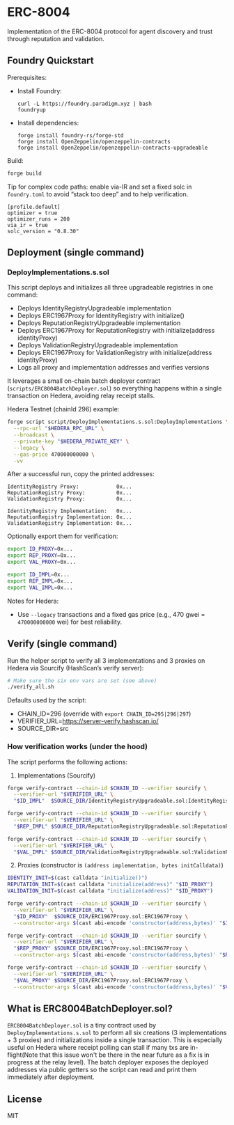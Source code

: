 # ERC-8004

Implementation of the ERC-8004 protocol for agent discovery and trust through reputation and validation.

## Foundry Quickstart

Prerequisites:

- Install Foundry:
  ```
  curl -L https://foundry.paradigm.xyz | bash
  foundryup
  ```
- Install dependencies:
  ```
  forge install foundry-rs/forge-std
  forge install OpenZeppelin/openzeppelin-contracts
  forge install OpenZeppelin/openzeppelin-contracts-upgradeable
  ```

Build:

```bash
forge build
```

Tip for complex code paths: enable via-IR and set a fixed solc in `foundry.toml` to avoid “stack too deep” and to help verification.

```
[profile.default]
optimizer = true
optimizer_runs = 200
via_ir = true
solc_version = "0.8.30"
```

## Deployment (single command)

### DeployImplementations.s.sol

This script deploys and initializes all three upgradeable registries in one command:

- Deploys IdentityRegistryUpgradeable implementation
- Deploys ERC1967Proxy for IdentityRegistry with initialize()
- Deploys ReputationRegistryUpgradeable implementation
- Deploys ERC1967Proxy for ReputationRegistry with initialize(address identityProxy)
- Deploys ValidationRegistryUpgradeable implementation
- Deploys ERC1967Proxy for ValidationRegistry with initialize(address identityProxy)
- Logs all proxy and implementation addresses and verifies versions

It leverages a small on-chain batch deployer contract (`scripts/ERC8004BatchDeployer.sol`) so everything happens within a single transaction on Hedera, avoiding relay receipt stalls.

Hedera Testnet (chainId 296) example:

```bash
forge script script/DeployImplementations.s.sol:DeployImplementations \
  --rpc-url "$HEDERA_RPC_URL" \
  --broadcast \
  --private-key "$HEDERA_PRIVATE_KEY" \
  --legacy \
  --gas-price 470000000000 \
  -vv
```

After a successful run, copy the printed addresses:

```text
IdentityRegistry Proxy:            0x...
ReputationRegistry Proxy:          0x...
ValidationRegistry Proxy:          0x...

IdentityRegistry Implementation:   0x...
ReputationRegistry Implementation: 0x...
ValidationRegistry Implementation: 0x...
```

Optionally export them for verification:

```bash
export ID_PROXY=0x...
export REP_PROXY=0x...
export VAL_PROXY=0x...

export ID_IMPL=0x...
export REP_IMPL=0x...
export VAL_IMPL=0x...
```

Notes for Hedera:

- Use `--legacy` transactions and a fixed gas price (e.g., 470 gwei = `470000000000` wei) for best reliability.

## Verify (single command)

Run the helper script to verify all 3 implementations and 3 proxies on Hedera via Sourcify (HashScan’s verify server):

```bash
# Make sure the six env vars are set (see above)
./verify_all.sh
```

Defaults used by the script:

- CHAIN_ID=296 (override with `export CHAIN_ID=295|296|297`)
- VERIFIER_URL=https://server-verify.hashscan.io/
- SOURCE_DIR=src

### How verification works (under the hood)

The script performs the following actions:

1. Implementations (Sourcify)

```bash
forge verify-contract --chain-id $CHAIN_ID --verifier sourcify \
  --verifier-url "$VERIFIER_URL" \
  "$ID_IMPL"  $SOURCE_DIR/IdentityRegistryUpgradeable.sol:IdentityRegistryUpgradeable

forge verify-contract --chain-id $CHAIN_ID --verifier sourcify \
  --verifier-url "$VERIFIER_URL" \
  "$REP_IMPL" $SOURCE_DIR/ReputationRegistryUpgradeable.sol:ReputationRegistryUpgradeable

forge verify-contract --chain-id $CHAIN_ID --verifier sourcify \
  --verifier-url "$VERIFIER_URL" \
  "$VAL_IMPL" $SOURCE_DIR/ValidationRegistryUpgradeable.sol:ValidationRegistryUpgradeable
```

2. Proxies (constructor is `(address implementation, bytes initCalldata)`)

```bash
IDENTITY_INIT=$(cast calldata "initialize()")
REPUTATION_INIT=$(cast calldata "initialize(address)" "$ID_PROXY")
VALIDATION_INIT=$(cast calldata "initialize(address)" "$ID_PROXY")

forge verify-contract --chain-id $CHAIN_ID --verifier sourcify \
  --verifier-url "$VERIFIER_URL" \
  "$ID_PROXY"  $SOURCE_DIR/ERC1967Proxy.sol:ERC1967Proxy \
  --constructor-args $(cast abi-encode 'constructor(address,bytes)' "$ID_IMPL"  "$IDENTITY_INIT")

forge verify-contract --chain-id $CHAIN_ID --verifier sourcify \
  --verifier-url "$VERIFIER_URL" \
  "$REP_PROXY" $SOURCE_DIR/ERC1967Proxy.sol:ERC1967Proxy \
  --constructor-args $(cast abi-encode 'constructor(address,bytes)' "$REP_IMPL" "$REPUTATION_INIT")

forge verify-contract --chain-id $CHAIN_ID --verifier sourcify \
  --verifier-url "$VERIFIER_URL" \
  "$VAL_PROXY" $SOURCE_DIR/ERC1967Proxy.sol:ERC1967Proxy \
  --constructor-args $(cast abi-encode 'constructor(address,bytes)' "$VAL_IMPL" "$VALIDATION_INIT")
```

## What is ERC8004BatchDeployer.sol?

`ERC8004BatchDeployer.sol` is a tiny contract used by `DeployImplementations.s.sol` to perform all six creations (3 implementations + 3 proxies) and initializations inside a single transaction. This is especially useful on Hedera where receipt polling can stall if many txs are in-flight(Note that this issue won't be there in the near future as a fix is in progress at the relay level). The batch deployer exposes the deployed addresses via public getters so the script can read and print them immediately after deployment.

## License

MIT
